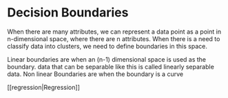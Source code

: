 # Decision Boundaries

When there are many attributes, we can represent a data point as a point in n-dimensional space, where there are n attributes. When there is a need to classify data into clusters, we need to define boundaries in this space. 

Linear boundaries are when an (n-1) dimensional space is used as the boundary. data that can be separable like this is called linearly separable data.
Non linear Boundaries are when the boundary is a curve

[[regression|Regression]]
